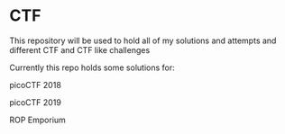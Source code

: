 # CTF

This repository will be used to hold all of my solutions and attempts and different CTF and CTF like challenges

Currently this repo holds some solutions for:

picoCTF 2018

picoCTF 2019

ROP Emporium
